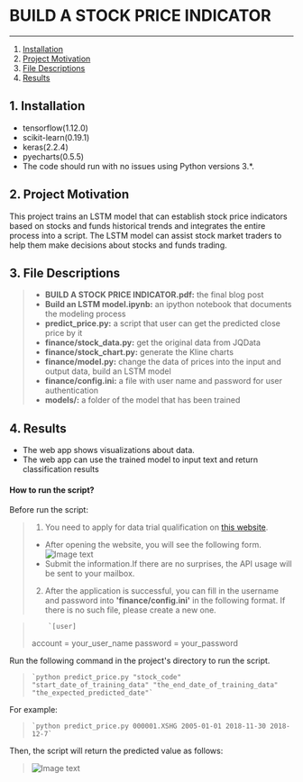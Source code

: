 # BUILD A STOCK PRICE INDICATOR

--------------------------------------
1. [Installation](#installation)
2. [Project Motivation](#motivation)
3. [File Descriptions](#files)
4. [Results](#results)

## 1. Installation <a name="installation"></a>  
- tensorflow(1.12.0)
- scikit-learn(0.19.1)
- keras(2.2.4)
- pyecharts(0.5.5)
- The code should run with no issues using Python versions 3.*.

## 2. Project Motivation <a name="motivation"></a>  

This project trains an LSTM model that can establish stock price indicators based on stocks and funds historical trends and integrates the entire process into a script. The LSTM model can assist stock market traders to help them make decisions about stocks and funds trading.

## 3. File Descriptions <a name="files"></a>   

> * **BUILD A STOCK PRICE INDICATOR.pdf:** the final blog post
> * **Build an LSTM model.ipynb:**  an ipython notebook that documents the modeling process
> * **predict_price.py:** a script that user can get the predicted close price by it
> * **finance/stock_data.py:** get the original data from JQData
> * **finance/stock_chart.py:** generate the Kline charts 
> * **finance/model.py:** change the data of prices into the input and output data, build an LSTM model 
> * **finance/config.ini:** a file with user name and password for user authentication
> * **models/:** a folder of the model that has been trained

## 4. Results <a name="results"></a>  
- The web app shows visualizations about data.
- The web app can use the trained model to input text and return classification results  
#### **How to run the script?**
Before run the script:
> 1. You need to apply for data trial qualification on [this website](https://www.joinquant.com/default/index/sdk?f=home&m=banner#jq-sdk-apply).
> - After opening the website, you will see the following form.
> ![Image text](https://github.com/wjh2016/Udacity-DSND-Investment-and-Trading/blob/master/readme-img/apply.png)
> - Submit the information.If there are no surprises, the API usage will be sent to your mailbox.
>
>2. After the application is successful, you can fill in the username and password into **'finance/config.ini'** in the following format. If there is no such file, please create a new one.

>         `[user]
>account = your_user_name
>password = your_password


Run the following command in the project's directory to run the script.   
>     `python predict_price.py "stock_code" "start_date_of_training_data" "the_end_date_of_training_data" "the_expected_predicted_date"`
For example:   

>     `python predict_price.py 000001.XSHG 2005-01-01 2018-11-30 2018-12-7`  

Then, the script will return the predicted value as follows:
> ![Image text](https://github.com/wjh2016/Udacity-DSND-Investment-and-Trading/blob/master/readme-img/script.png)